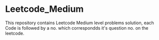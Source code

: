 # Leetcode_Medium

This repository contains Leetcode Medium level problems solution, each Code is followed by a no. which correspondds it's question no. on the leetcode.
